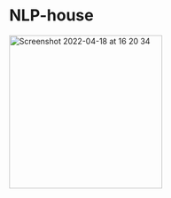 # NLP-house

<img width="276" alt="Screenshot 2022-04-18 at 16 20 34" src="https://user-images.githubusercontent.com/17409469/163798216-5b2b1ea8-6f6a-413b-b6f3-da63f91e77f3.png">
